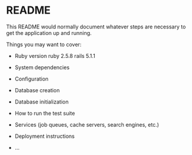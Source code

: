 # README

This README would normally document whatever steps are necessary to get the
application up and running.

Things you may want to cover:

* Ruby version
ruby 2.5.8
rails 5.1.1
* System dependencies

* Configuration

* Database creation

* Database initialization

* How to run the test suite

* Services (job queues, cache servers, search engines, etc.)

* Deployment instructions

* ...
